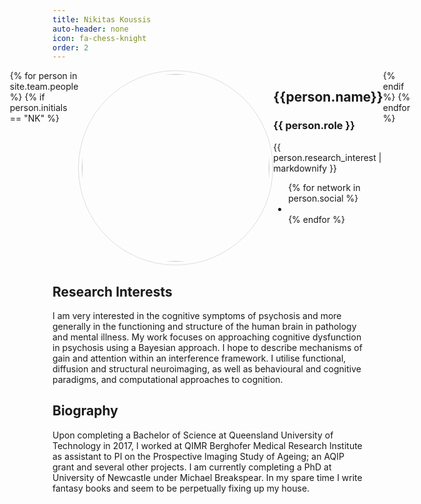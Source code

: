 ```yaml
---
title: Nikitas Koussis
auto-header: none
icon: fa-chess-knight
order: 2
---
```

<head>
<style>
img.portrait {
  border-radius: 50%;
  width: 300px;
  border: 1px solid #ddd;
  padding: 5px;
}
.row {
  display: flex;
  justify-content: center;
}
</style>
</head>

<section>
  <div class="row">
  {% for person in site.team.people %}
	{% if person.initials == "NK" %}
	  <div class="col">
		<img class="portrait" src="{{ person.image }}" alt="">
	  </div> 
	  <div class="col">
	      <h2> {{person.name}} </h2>
              <h3> {{ person.role }} </h3>
		 {{ person.research_interest | markdownify }}
		 <ul class="icons">
		{% for network in person.social %}
		  <li><a href="{{- network.url -}}" class="{{ network.icon }} fa-2x"></a></li>
		{% endfor %}
		</ul>
	  </div> 
	{% endif %}
  {% endfor %}
  </div>
</section>

## Research Interests
I am very interested in the cognitive symptoms of psychosis
and more generally in the functioning and structure of the 
human brain in pathology and mental illness. 
My work focuses on approaching cognitive dysfunction in psychosis using a Bayesian approach. I hope to describe mechanisms of gain and attention within an interference framework. I utilise functional, diffusion and structural neuroimaging, as well as behavioural and cognitive paradigms, and computational approaches to cognition.

## Biography
Upon completing a Bachelor of Science at Queensland University of Technology in 2017, I worked at QIMR Berghofer Medical Research Institute as assistant to PI on the Prospective Imaging Study of Ageing; an AQIP grant and several other projects. I am currently completing a PhD at University of Newcastle under Michael Breakspear. In my spare time I write fantasy books and seem to be perpetually fixing up my house.

